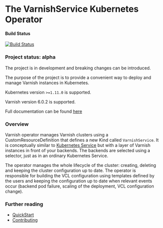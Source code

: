 # The VarnishService Kubernetes Operator

#### Build Status
[![Build Status](https://wcp-twc-icmkube-jenkins.swg-devops.com/job/TheWeatherCompany%20ICM/job/icm-varnish-k8s-operator/job/master/badge/icon)](https://wcp-twc-icmkube-jenkins.swg-devops.com/job/TheWeatherCompany%20ICM/job/icm-varnish-k8s-operator/job/master/)

### Project status: alpha
The project is in development and breaking changes can be introduced.

The purpose of the project is to provide a convenient way to deploy and manage Varnish instances in Kubernetes.

Kubernetes version `>=1.11.0` is supported.

Varnish version 6.0.2 is supported.

Full documentation can be found [here](https://pages.github.ibm.com/TheWeatherCompany/icm-varnish-k8s-operator/)

### Overview

Varnish operator manages Varnish clusters using a CustomResourceDefinition that defines a new Kind called `VarnishService`. It is conceptually similar to [Kubernetes Service](https://kubernetes.io/docs/concepts/services-networking/service/) but with a layer of Varnish instances in front of your backends. The backends are selected using a selector, just as in an ordinary Kubernetes Service.

The operator manages the whole lifecycle of the cluster: creating, deleting and keeping the cluster configuration up to date. The operator is responsible for building the VCL configuration using templates defined by the users and keeping the configuration up to date when relevant events occur (backend pod failure, scaling of the deployment, VCL configuration change).

### Further reading

* [QuickStart](https://pages.github.ibm.com/TheWeatherCompany/icm-varnish-k8s-operator/quick-start.html)
* [Contributing](https://pages.github.ibm.com/TheWeatherCompany/icm-varnish-k8s-operator/development.html)
